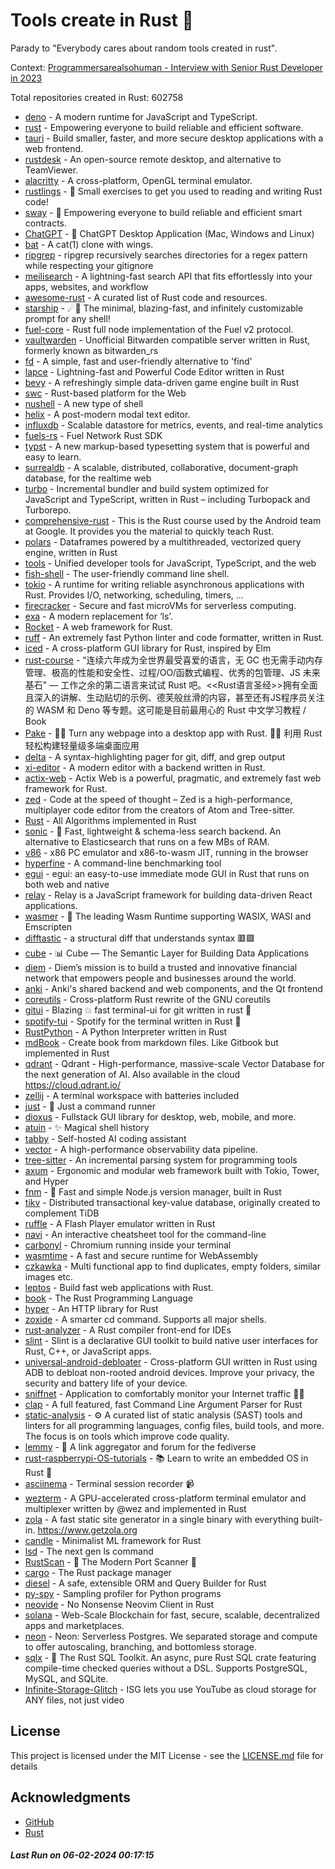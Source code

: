 # Tools create in Rust :crab: 

Parady to "Everybody cares about random tools created in rust".

Context: [Programmersarealsohuman - Interview with Senior Rust Developer in 2023](https://www.youtube.com/watch?v=TGfQu0bQTKc&ab_channel=Programmersarealsohuman) 

Total repositories created in Rust: 602758

- [deno](https://github.com/denoland/deno) - A modern runtime for JavaScript and TypeScript.
- [rust](https://github.com/rust-lang/rust) - Empowering everyone to build reliable and efficient software.
- [tauri](https://github.com/tauri-apps/tauri) - Build smaller, faster, and more secure desktop applications with a web frontend.
- [rustdesk](https://github.com/rustdesk/rustdesk) - An open-source remote desktop, and alternative to TeamViewer.
- [alacritty](https://github.com/alacritty/alacritty) - A cross-platform, OpenGL terminal emulator.
- [rustlings](https://github.com/rust-lang/rustlings) - :crab: Small exercises to get you used to reading and writing Rust code!
- [sway](https://github.com/FuelLabs/sway) - 🌴 Empowering everyone to build reliable and efficient smart contracts.
- [ChatGPT](https://github.com/lencx/ChatGPT) - 🔮 ChatGPT Desktop Application (Mac, Windows and Linux)
- [bat](https://github.com/sharkdp/bat) - A cat(1) clone with wings.
- [ripgrep](https://github.com/BurntSushi/ripgrep) - ripgrep recursively searches directories for a regex pattern while respecting your gitignore
- [meilisearch](https://github.com/meilisearch/meilisearch) - A lightning-fast search API that fits effortlessly into your apps, websites, and workflow
- [awesome-rust](https://github.com/rust-unofficial/awesome-rust) - A curated list of Rust code and resources.
- [starship](https://github.com/starship/starship) - ☄🌌️  The minimal, blazing-fast, and infinitely customizable prompt for any shell!
- [fuel-core](https://github.com/FuelLabs/fuel-core) - Rust full node implementation of the Fuel v2 protocol.
- [vaultwarden](https://github.com/dani-garcia/vaultwarden) - Unofficial Bitwarden compatible server written in Rust, formerly known as bitwarden_rs
- [fd](https://github.com/sharkdp/fd) - A simple, fast and user-friendly alternative to 'find'
- [lapce](https://github.com/lapce/lapce) - Lightning-fast and Powerful Code Editor written in Rust
- [bevy](https://github.com/bevyengine/bevy) - A refreshingly simple data-driven game engine built in Rust
- [swc](https://github.com/swc-project/swc) - Rust-based platform for the Web
- [nushell](https://github.com/nushell/nushell) - A new type of shell
- [helix](https://github.com/helix-editor/helix) - A post-modern modal text editor.
- [influxdb](https://github.com/influxdata/influxdb) - Scalable datastore for metrics, events, and real-time analytics
- [fuels-rs](https://github.com/FuelLabs/fuels-rs) - Fuel Network Rust SDK
- [typst](https://github.com/typst/typst) - A new markup-based typesetting system that is powerful and easy to learn.
- [surrealdb](https://github.com/surrealdb/surrealdb) - A scalable, distributed, collaborative, document-graph database, for the realtime web
- [turbo](https://github.com/vercel/turbo) - Incremental bundler and build system optimized for JavaScript and TypeScript, written in Rust – including Turbopack and Turborepo.
- [comprehensive-rust](https://github.com/google/comprehensive-rust) - This is the Rust course used by the Android team at Google. It provides you the material to quickly teach Rust.
- [polars](https://github.com/pola-rs/polars) - Dataframes powered by a multithreaded, vectorized query engine, written in Rust
- [tools](https://github.com/rome/tools) - Unified developer tools for JavaScript, TypeScript, and the web
- [fish-shell](https://github.com/fish-shell/fish-shell) - The user-friendly command line shell.
- [tokio](https://github.com/tokio-rs/tokio) - A runtime for writing reliable asynchronous applications with Rust. Provides I/O, networking, scheduling, timers, ...
- [firecracker](https://github.com/firecracker-microvm/firecracker) - Secure and fast microVMs for serverless computing.
- [exa](https://github.com/ogham/exa) - A modern replacement for ‘ls’.
- [Rocket](https://github.com/rwf2/Rocket) - A web framework for Rust.
- [ruff](https://github.com/astral-sh/ruff) - An extremely fast Python linter and code formatter, written in Rust.
- [iced](https://github.com/iced-rs/iced) - A cross-platform GUI library for Rust, inspired by Elm
- [rust-course](https://github.com/sunface/rust-course) - “连续六年成为全世界最受喜爱的语言，无 GC 也无需手动内存管理、极高的性能和安全性、过程/OO/函数式编程、优秀的包管理、JS 未来基石" — 工作之余的第二语言来试试 Rust 吧。<<Rust语言圣经>>拥有全面且深入的讲解、生动贴切的示例、德芙般丝滑的内容，甚至还有JS程序员关注的 WASM 和 Deno 等专题。这可能是目前最用心的 Rust 中文学习教程 / Book 
- [Pake](https://github.com/tw93/Pake) - 🤱🏻 Turn any webpage into a desktop app with Rust.  🤱🏻 利用 Rust 轻松构建轻量级多端桌面应用
- [delta](https://github.com/dandavison/delta) - A syntax-highlighting pager for git, diff, and grep output
- [xi-editor](https://github.com/xi-editor/xi-editor) - A modern editor with a backend written in Rust.
- [actix-web](https://github.com/actix/actix-web) - Actix Web is a powerful, pragmatic, and extremely fast web framework for Rust.
- [zed](https://github.com/zed-industries/zed) - Code at the speed of thought – Zed is a high-performance, multiplayer code editor from the creators of Atom and Tree-sitter.
- [Rust](https://github.com/TheAlgorithms/Rust) -  All Algorithms implemented in Rust 
- [sonic](https://github.com/valeriansaliou/sonic) - 🦔 Fast, lightweight & schema-less search backend. An alternative to Elasticsearch that runs on a few MBs of RAM.
- [v86](https://github.com/copy/v86) - x86 PC emulator and x86-to-wasm JIT, running in the browser
- [hyperfine](https://github.com/sharkdp/hyperfine) - A command-line benchmarking tool
- [egui](https://github.com/emilk/egui) - egui: an easy-to-use immediate mode GUI in Rust that runs on both web and native
- [relay](https://github.com/facebook/relay) - Relay is a JavaScript framework for building data-driven React applications.
- [wasmer](https://github.com/wasmerio/wasmer) - 🚀 The leading Wasm Runtime supporting WASIX, WASI and Emscripten
- [difftastic](https://github.com/Wilfred/difftastic) - a structural diff that understands syntax 🟥🟩
- [cube](https://github.com/cube-js/cube) - 📊  Cube — The Semantic Layer for Building Data Applications
- [diem](https://github.com/diem/diem) - Diem’s mission is to build a trusted and innovative financial network that empowers people and businesses around the world.
- [anki](https://github.com/ankitects/anki) - Anki's shared backend and web components, and the Qt frontend
- [coreutils](https://github.com/uutils/coreutils) - Cross-platform Rust rewrite of the GNU coreutils
- [gitui](https://github.com/extrawurst/gitui) - Blazing 💥 fast terminal-ui for git written in rust 🦀
- [spotify-tui](https://github.com/Rigellute/spotify-tui) - Spotify for the terminal written in Rust 🚀
- [RustPython](https://github.com/RustPython/RustPython) - A Python Interpreter written in Rust
- [mdBook](https://github.com/rust-lang/mdBook) - Create book from markdown files. Like Gitbook but implemented in Rust
- [qdrant](https://github.com/qdrant/qdrant) - Qdrant - High-performance, massive-scale Vector Database for the next generation of AI. Also available in the cloud https://cloud.qdrant.io/
- [zellij](https://github.com/zellij-org/zellij) - A terminal workspace with batteries included
- [just](https://github.com/casey/just) - 🤖 Just a command runner
- [dioxus](https://github.com/DioxusLabs/dioxus) - Fullstack GUI library for desktop, web, mobile, and more.
- [atuin](https://github.com/atuinsh/atuin) - ✨ Magical shell history
- [tabby](https://github.com/TabbyML/tabby) - Self-hosted AI coding assistant
- [vector](https://github.com/vectordotdev/vector) - A high-performance observability data pipeline.
- [tree-sitter](https://github.com/tree-sitter/tree-sitter) - An incremental parsing system for programming tools
- [axum](https://github.com/tokio-rs/axum) - Ergonomic and modular web framework built with Tokio, Tower, and Hyper
- [fnm](https://github.com/Schniz/fnm) - 🚀 Fast and simple Node.js version manager, built in Rust
- [tikv](https://github.com/tikv/tikv) - Distributed transactional key-value database, originally created to complement TiDB
- [ruffle](https://github.com/ruffle-rs/ruffle) - A Flash Player emulator written in Rust
- [navi](https://github.com/denisidoro/navi) - An interactive cheatsheet tool for the command-line
- [carbonyl](https://github.com/fathyb/carbonyl) - Chromium running inside your terminal
- [wasmtime](https://github.com/bytecodealliance/wasmtime) - A fast and secure runtime for WebAssembly
- [czkawka](https://github.com/qarmin/czkawka) - Multi functional app to find duplicates, empty folders, similar images etc.
- [leptos](https://github.com/leptos-rs/leptos) - Build fast web applications with Rust.
- [book](https://github.com/rust-lang/book) - The Rust Programming Language
- [hyper](https://github.com/hyperium/hyper) - An HTTP library for Rust
- [zoxide](https://github.com/ajeetdsouza/zoxide) - A smarter cd command. Supports all major shells.
- [rust-analyzer](https://github.com/rust-lang/rust-analyzer) - A Rust compiler front-end for IDEs
- [slint](https://github.com/slint-ui/slint) - Slint is a declarative GUI toolkit to build native user interfaces for Rust, C++, or JavaScript apps.
- [universal-android-debloater](https://github.com/0x192/universal-android-debloater) - Cross-platform GUI written in Rust using ADB to debloat non-rooted android devices. Improve your privacy, the security and battery life of your device.
- [sniffnet](https://github.com/GyulyVGC/sniffnet) - Application to comfortably monitor your Internet traffic 🕵️‍♂️
- [clap](https://github.com/clap-rs/clap) - A full featured, fast Command Line Argument Parser for Rust
- [static-analysis](https://github.com/analysis-tools-dev/static-analysis) - ⚙️ A curated list of static analysis (SAST) tools and linters for all programming languages, config files, build tools, and more. The focus is on tools which improve code quality.
- [lemmy](https://github.com/LemmyNet/lemmy) - 🐀 A link aggregator and forum for the fediverse
- [rust-raspberrypi-OS-tutorials](https://github.com/rust-embedded/rust-raspberrypi-OS-tutorials) - :books: Learn to write an embedded OS in Rust :crab:
- [asciinema](https://github.com/asciinema/asciinema) - Terminal session recorder 📹
- [wezterm](https://github.com/wez/wezterm) - A GPU-accelerated cross-platform terminal emulator and multiplexer written by @wez and implemented in Rust
- [zola](https://github.com/getzola/zola) - A fast static site generator in a single binary with everything built-in. https://www.getzola.org
- [candle](https://github.com/huggingface/candle) - Minimalist ML framework for Rust
- [lsd](https://github.com/lsd-rs/lsd) - The next gen ls command
- [RustScan](https://github.com/RustScan/RustScan) - 🤖 The Modern Port Scanner 🤖
- [cargo](https://github.com/rust-lang/cargo) - The Rust package manager
- [diesel](https://github.com/diesel-rs/diesel) - A safe, extensible ORM and Query Builder for Rust
- [py-spy](https://github.com/benfred/py-spy) - Sampling profiler for Python programs
- [neovide](https://github.com/neovide/neovide) - No Nonsense Neovim Client in Rust
- [solana](https://github.com/solana-labs/solana) - Web-Scale Blockchain for fast, secure, scalable, decentralized apps and marketplaces.
- [neon](https://github.com/neondatabase/neon) - Neon: Serverless Postgres. We separated storage and compute to offer autoscaling, branching, and bottomless storage.
- [sqlx](https://github.com/launchbadge/sqlx) - 🧰 The Rust SQL Toolkit. An async, pure Rust SQL crate featuring compile-time checked queries without a DSL. Supports PostgreSQL, MySQL, and SQLite.
- [Infinite-Storage-Glitch](https://github.com/DvorakDwarf/Infinite-Storage-Glitch) - ISG lets you use YouTube as cloud storage for ANY files, not just video


## License

This project is licensed under the MIT License - see the [LICENSE.md](LICENSE.md) file for details

## Acknowledgments

- [GitHub](https://github.com)
- [Rust](https://www.rust-lang.org)


##### _Last Run on 06-02-2024 00:17:15_